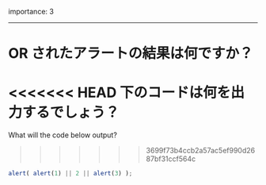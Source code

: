 importance: 3

---

# OR されたアラートの結果は何ですか？

<<<<<<< HEAD
下のコードは何を出力するでしょう？
=======
What will the code below output?
>>>>>>> 3699f73b4ccb2a57ac5ef990d2687bf31ccf564c

```js
alert( alert(1) || 2 || alert(3) );
```
